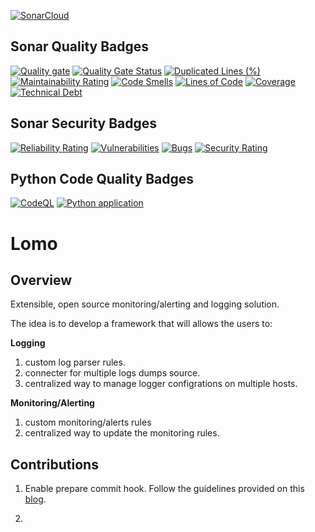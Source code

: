 [![SonarCloud](https://sonarcloud.io/images/project_badges/sonarcloud-white.svg)](https://sonarcloud.io/summary/new_code?id=aliartiza75_lomo)


## Sonar Quality Badges 

[![Quality gate](https://sonarcloud.io/api/project_badges/quality_gate?project=aliartiza75_lomo)](https://sonarcloud.io/summary/new_code?id=aliartiza75_lomo)
[![Quality Gate Status](https://sonarcloud.io/api/project_badges/measure?project=aliartiza75_lomo&metric=alert_status)](https://sonarcloud.io/summary/new_code?id=aliartiza75_lomo)
[![Duplicated Lines (%)](https://sonarcloud.io/api/project_badges/measure?project=aliartiza75_lomo&metric=duplicated_lines_density)](https://sonarcloud.io/summary/new_code?id=aliartiza75_lomo)
[![Maintainability Rating](https://sonarcloud.io/api/project_badges/measure?project=aliartiza75_lomo&metric=sqale_rating)](https://sonarcloud.io/summary/new_code?id=aliartiza75_lomo)
[![Code Smells](https://sonarcloud.io/api/project_badges/measure?project=aliartiza75_lomo&metric=code_smells)](https://sonarcloud.io/summary/new_code?id=aliartiza75_lomo)
[![Lines of Code](https://sonarcloud.io/api/project_badges/measure?project=aliartiza75_lomo&metric=ncloc)](https://sonarcloud.io/summary/new_code?id=aliartiza75_lomo)
[![Coverage](https://sonarcloud.io/api/project_badges/measure?project=aliartiza75_lomo&metric=coverage)](https://sonarcloud.io/summary/new_code?id=aliartiza75_lomo)
[![Technical Debt](https://sonarcloud.io/api/project_badges/measure?project=aliartiza75_lomo&metric=sqale_index)](https://sonarcloud.io/summary/new_code?id=aliartiza75_lomo)


## Sonar Security Badges

[![Reliability Rating](https://sonarcloud.io/api/project_badges/measure?project=aliartiza75_lomo&metric=reliability_rating)](https://sonarcloud.io/summary/new_code?id=aliartiza75_lomo)
[![Vulnerabilities](https://sonarcloud.io/api/project_badges/measure?project=aliartiza75_lomo&metric=vulnerabilities)](https://sonarcloud.io/summary/new_code?id=aliartiza75_lomo)
[![Bugs](https://sonarcloud.io/api/project_badges/measure?project=aliartiza75_lomo&metric=bugs)](https://sonarcloud.io/summary/new_code?id=aliartiza75_lomo)
[![Security Rating](https://sonarcloud.io/api/project_badges/measure?project=aliartiza75_lomo&metric=security_rating)](https://sonarcloud.io/summary/new_code?id=aliartiza75_lomo)


## Python Code Quality Badges

[![CodeQL](https://github.com/aliartiza75/lomo/actions/workflows/codeql-analysis.yml/badge.svg)](https://github.com/aliartiza75/lomo/actions/workflows/codeql-analysis.yml)
[![Python application](https://github.com/aliartiza75/lomo/actions/workflows/python-app.yml/badge.svg)](https://github.com/aliartiza75/lomo/actions/workflows/python-app.yml)


# Lomo

## Overview
Extensible, open source monitoring/alerting and logging solution. 

The idea is to develop a framework that will allows the users to:


**Logging**
1. custom log parser rules.
2. connecter for multiple logs dumps source.
3. centralized way to manage logger configrations on multiple hosts.



**Monitoring/Alerting**
1. custom monitoring/alerts rules
2. centralized way to update the monitoring rules.

## Contributions

1. Enable prepare commit hook. Follow the guidelines provided on this [blog](https://aliartiza75.medium.com/add-git-branch-name-to-each-commit-3acb60ab6bc9).

2. 
